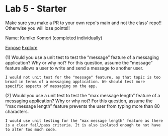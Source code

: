 # Lab 5 - Starter
Make sure you make a PR to your own repo's main and not the class' repo!! Otherwise you will lose points!!

Name: Kumiko Komori (completed individually)

[Expose](https://kmkomori.github.io/Lab5_Starter/expose.html)
[Explore](https://kmkomori.github.io/Lab5_Starter/explore.html)

(1) Would you use a unit test to test the “message” feature of a messaging application? Why or why not? For this question, assume the “message” feature allows a user to write and send a message to another user.

    I would not unit test for the "message" feature, as that topic is too broad in terms of a messaging application. We should test more specific aspects of messaging on the app.

(2) Would you use a unit test to test the “max message length” feature of a messaging application? Why or why not? For this question, assume the “max message length” feature prevents the user from typing more than 80 characters.

    I would use unit testing for the "max message length" feature as there is a clear fail/pass criteria. It is also isolated enough to not have to alter too much code.